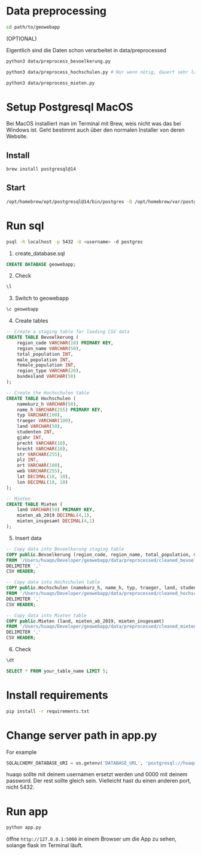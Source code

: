 # Data preprocessing 

```bash
cd path/to/geowebapp
```

(OPTIONAL)

Eigentlich sind die Daten schon verarbeitet in data/preprocessed

```bash
python3 data/preprocess_bevoelkerung.py
```
```bash
python3 data/preprocess_hochschulen.py # Nur wenn nötig, dauert sehr lange wegen Koordinaten und kann auch abrechen
```
```bash
python3 data/preprocess_mieten.py
```

# Setup Postgresql MacOS

Bei MacOS installiert man im Terminal mit Brew, weis nicht was das bei Windows ist. Geht bestimmt auch über den normalen Installer von deren Website.

## Install


```bash
brew install postgresql@14
```

## Start

```bash
/opt/homebrew/opt/postgresql@14/bin/postgres -D /opt/homebrew/var/postgresql@14
```


# Run sql 

```bash
psql -h localhost -p 5432 -U <username> -d postgres
```

1. create_database.sql

```sql
CREATE DATABASE geowebapp;
```

2. Check

```sql
\l
```

3. Switch to geowebapp

```sql
\c geowebapp
```

4. Create tables

```sql
-- Create a staging table for loading CSV data
CREATE TABLE Bevoelkerung (
    region_code VARCHAR(10) PRIMARY KEY,
    region_name VARCHAR(50),
    total_population INT,
    male_population INT,
    female_population INT,
    region_type VARCHAR(20),
    bundesland VARCHAR(50)
);

-- Create the Hochschulen table
CREATE TABLE Hochschulen (
    namekurz_h VARCHAR(50),
    name_h VARCHAR(255) PRIMARY KEY,
    typ VARCHAR(100),
    traeger VARCHAR(100),
    land VARCHAR(50),
    studenten INT,
    gjahr INT,
    precht VARCHAR(10),
    hrecht VARCHAR(10),
    str VARCHAR(255),
    plz INT,
    ort VARCHAR(100),
    web VARCHAR(255),
    lat DECIMAL(18, 10),
    lon DECIMAL(18, 10)
);

-- Mieten
CREATE TABLE Mieten (
    land VARCHAR(50) PRIMARY KEY,
    mieten_ab_2019 DECIMAL(4,1),
    mieten_insgesamt DECIMAL(4,1)
);
```

5. Insert data

```sql
-- Copy data into Bevoelkerung staging table
COPY public.Bevoelkerung (region_code, region_name, total_population, male_population, female_population, region_type, bundesland)
FROM '/Users/huaqo/Developer/geowebapp/data/preprocessed/cleaned_bevoelkerung.csv'
DELIMITER ','
CSV HEADER;

-- Copy data into Hochschulen table
COPY public.Hochschulen (namekurz_h, name_h, typ, traeger, land, studenten, gjahr, precht, hrecht, str, plz, ort, web, lat, lon)
FROM '/Users/huaqo/Developer/geowebapp/data/preprocessed/cleaned_hochschulen.csv'
DELIMITER ','
CSV HEADER;

-- Copy data into Mieten table
COPY public.Mieten (land, mieten_ab_2019, mieten_insgesamt)
FROM '/Users/huaqo/Developer/geowebapp/data/preprocessed/cleaned_mieten.csv'
DELIMITER ','
CSV HEADER;
```

6. Check 

```sql
\dt
```

```sql
SELECT * FROM your_table_name LIMIT 5;
```

# Install requirements

```bash
pip install -r requirements.txt
```

# Change server path in app.py
For example

```python
SQLALCHEMY_DATABASE_URI = os.getenv('DATABASE_URL', 'postgresql://huaqo:0000@localhost:5432/geowebapp')
```

huaqo sollte mit deinem usernamen ersetzt werden und 0000 mit deinem password. Der rest sollte gleich sein. Vielleicht hast du einen anderen port, nicht 5432.

# Run app

```bash
python app.py
```

öffne `http://127.0.0.1:5000` in einem Browser um die App zu sehen, solange flask im Terminal läuft.